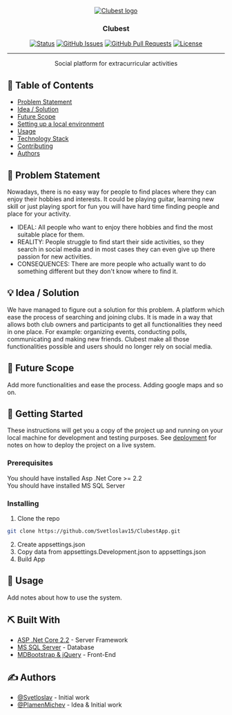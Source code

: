 <p align="center">
  <a href="" rel="noopener">
 <img src="https://i.imgur.com/XPIMRxc.png" alt="Clubest logo"></a>
</p>
<h3 align="center">Clubest</h3>

<div align="center">

  [![Status](https://img.shields.io/badge/status-active-success.svg)]() 
  [![GitHub Issues](https://img.shields.io/github/issues/Svetloslav15/Clubest)](https://github.com/Svetloslav15/Clubest/issues)
  [![GitHub Pull Requests](https://img.shields.io/github/issues-pr/Svetloslav15/Clubest.svg)](https://github.com/Svetloslav15/Clubest/pulls)
  [![License](https://img.shields.io/badge/license-MIT-blue.svg)](LICENSE.md)

</div>

---

<p align="center"> Social platform for extracurricular activities
    <br> 
</p>

## 📝 Table of Contents
- [Problem Statement](#problem_statement)
- [Idea / Solution](#idea)
- [Future Scope](#future_scope)
- [Setting up a local environment](#getting_started)
- [Usage](#usage)
- [Technology Stack](#tech_stack)
- [Contributing](../CONTRIBUTING.md)
- [Authors](#authors)

## 🧐 Problem Statement <a name = "problem_statement"></a>
Nowadays, there is no easy way for people to find places where they can enjoy their hobbies and interests. It could be playing guitar, learning new skill or just playing sport for fun you will have hard time finding people and place for your activity.

- IDEAL: All people who want to enjoy there hobbies and find the most suitable place for them.
- REALITY: People struggle to find start their side activities, so they search in social media and in most cases they can even give up there passion for new activities.
- CONSEQUENCES: There are more people who actually want to do something different but they don't know where to find it.

## 💡 Idea / Solution <a name = "idea"></a>
We have managed to figure out a solution for this problem. A platform which ease the process of searching and joining clubs. It is made in a way that allows both club owners and participants to get all functionalities they need in one place. For example: organizing events, conducting polls, communicating and making new friends. Clubest make all those functionalities possible and users should no longer rely on social media.

## 🚀 Future Scope <a name = "future_scope"></a>
Add more functionalities and ease the process. Adding google maps and so on.

## 🏁 Getting Started <a name = "getting_started"></a>
These instructions will get you a copy of the project up and running on your local machine for development 
and testing purposes. See [deployment](#deployment) for notes on how to deploy the project on a live system.

### Prerequisites

You should have installed Asp .Net Core >= 2.2 <br/>
You should have installed MS SQL Server

### Installing

1. Clone the repo
```sh
git clone https://github.com/Svetloslav15/ClubestApp.git
```
2. Create appsettings.json
3. Copy data from appsettings.Development.json to appsettings.json
4. Build App

## 🎈 Usage <a name="usage"></a>
Add notes about how to use the system.

## ⛏️ Built With <a name = "tech_stack"></a>
- [ASP .Net Core 2.2](https://dotnet.microsoft.com/download/dotnet-core/2.2) - Server Framework
- [MS SQL Server](https://www.microsoft.com/en-us/sql-server/sql-server-2019) - Database
- [MDBootstrap & jQuery](https://mdbootstrap.com/docs) - Front-End

## ✍️ Authors <a name = "authors"></a>
- [@Svetloslav](https://github.com/Svetloslav15) - Initial work
- [@PlamenMichev](https://github.com/PlamenMichev) - Idea & Initial work
